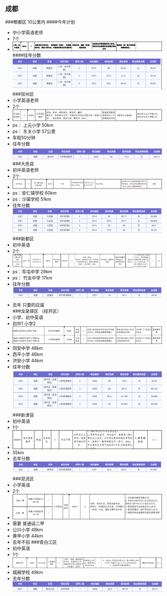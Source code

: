 ## 成都
###郫都区  10公里内
####今年计划
- 中小学英语老师   
- 7个
- ![img.png](img.png)
####往年分数![img_1.png](img_1.png)
###崇州区 
- 小学英语老师
- 2个
- ![img_2.png](img_2.png)
- ps： 上元小学 50km  
- ps： 东关小学 57公里
- 车程50分钟
- 往年分数![img_3.png](img_3.png)
###大邑县
- 初中英语老师
- 2个
- ![img_4.png](img_4.png)
- ps：安仁镇学校  60km
- ps：沙渠学校 51km
- 往年分数 ![img_5.png](img_5.png)
###新都区
- 初中英语
- 2个
- ![img_6.png](img_6.png)
- ps：军屯中学 29km 
- ps： 竹友中学 17km
- 往年分数  ![img_7.png](img_7.png)
- 去年 只要的应届  
###龙泉驿区  （经开区）
- 小学、初中英语
- 初中1 小学2
- ![img_8.png](img_8.png)
- 同安中学 48km
- 西平小学 46km
- 洪安小学 44km
- 往年分数 ![img_9.png](img_9.png)
###新津县 
- 初中英语
- 1个
- ![img_10.png](img_10.png)
- 55km
- 去年分数 ![img_11.png](img_11.png)
###双流区
- 小学英语
- 2个
- ![img_12.png](img_12.png)
- 需要 普通话二甲
- 公兴小学 48km
- 黄甲小学 44km
- 去年不招
###青白江区
- 初中英语
- 1个
- ![img_13.png](img_13.png)
- 城厢学校 49km
- 去年分数 ![img_14.png](img_14.png)
